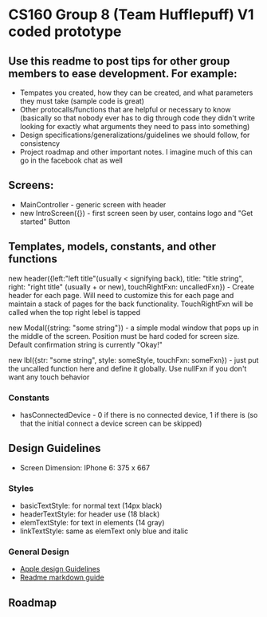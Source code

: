 # CS160 Group 8 (Team Hufflepuff) V1 coded prototype

## Use this readme to post tips for other group members to ease development. For example:
* Tempates you created, how they can be created, and what parameters they must take (sample code is great)
* Other protocalls/functions that are helpful or necessary to know (basically so that nobody ever has to dig through code they didn't write looking for exactly what arguments they need to pass into something)
* Design specifications/generalizations/guidelines we should follow, for consistency
* Project roadmap and other important notes. I imagine much of this can go in the facebook chat as well

## Screens:
* MainController - generic screen with header
* new IntroScreen({}) - first screen seen by user, contains logo and "Get started" Button

## Templates, models, constants, and other functions

new header({left:"left title"(usually < signifying back), title: "title string", right: "right title" (usually + or new), touchRightFxn: uncalledFxn}) - Create header for each page. Will need to customize this for each page and maintain a stack of pages for the back functionality. TouchRightFxn will be called when the top right lebel is tapped

new Modal({string: "some string"}) - a simple modal window that pops up in the middle of the screen. Position must be hard coded for screen size. Default confirmation string is currently "Okay!"

new lbl({str: "some string", style: someStyle, touchFxn: someFxn}) - just put the uncalled function here and define it globally. Use nullFxn if you don't want any touch behavior

### Constants

* hasConnectedDevice - 0 if there is no connected device, 1 if there is (so that the initial connect a device screen can be skipped)

## Design Guidelines

* Screen Dimension: IPhone 6: 375 x 667

### Styles
* basicTextStyle: for normal text (14px black)
* headerTextStyle: for header use (18 black)
* elemTextStyle: for text in elements (14 gray)
* linkTextStyle: same as elemText only blue and italic

### General Design 
* [Apple design Guidelines](https://designcode.io/iosdesign-guidelines)
* [Readme markdown guide](https://daringfireball.net/projects/markdown/basics)


## Roadmap